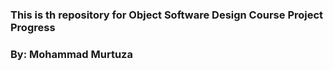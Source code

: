 <h3>This is th repository for Object Software Design Course Project Progress</h3>

<h3>By: Mohammad Murtuza </h3>

